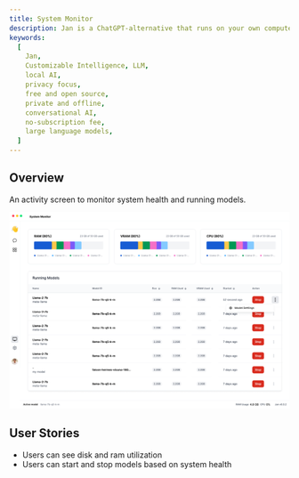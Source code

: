 ```yaml
---
title: System Monitor
description: Jan is a ChatGPT-alternative that runs on your own computer, with a local API server.
keywords:
  [
    Jan,
    Customizable Intelligence, LLM,
    local AI,
    privacy focus,
    free and open source,
    private and offline,
    conversational AI,
    no-subscription fee,
    large language models,
  ]
---
```


## Overview

An activity screen to monitor system health and running models.

![alt text](../img/system-screen.png)

## User Stories

<!-- Can also be used as a QA Checklist -->

- Users can see disk and ram utilization
- Users can start and stop models based on system health
